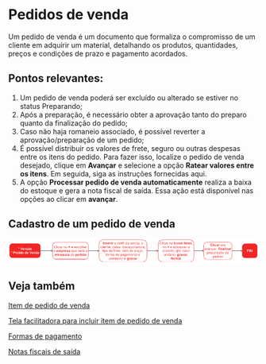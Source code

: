 # Pedidos de venda

Um pedido de venda é um documento que formaliza o compromisso de um cliente em adquirir um material, detalhando os produtos, quantidades, preços e condições de prazo e pagamento acordados.

## Pontos relevantes:

1. Um pedido de venda poderá ser excluído ou alterado se estiver no status Preparando;
1. Após a preparação,  é necessário obter a aprovação tanto do preparo quanto da finalização do pedido;
1. Caso não haja romaneio associado, é possível reverter a aprovação/preparação de um pedido;
1. É possível distribuir os valores de frete, seguro ou outras despesas entre os itens do pedido. Para fazer isso, localize o pedido de venda desejado, clique em **Avançar** e selecione a opção **Ratear valores entre os itens**. Em seguida, siga as instruções fornecidas aqui.
1. A opção **Processar pedido de venda automaticamente** realiza a baixa do estoque e gera a nota fiscal de saída. Essa ação está disponível nas opções ao clicar em **avançar**.

## Cadastro de um pedido de venda

![Pedido de venda](sale.png)


## Veja também

[Item de pedido de venda](saleItem)

[Tela facilitadora para incluir item de pedido de venda](saleItemOpCreate)

[Formas de pagamento](salePayment)

[Notas fiscais de saída](/fiscal/outgoingInvoice/outgoingInvoice)